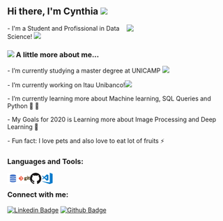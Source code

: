 <h2> Hi there, I'm Cynthia <img src="https://media.giphy.com/media/mGcNjsfWAjY5AEZNw6/giphy.gif" width="50"> </h2>
<img align='right' src="https://media.giphy.com/media/dWxO36Jzd6bTSt5dIY/giphy.gif" width="230">
<p>- I'm a Student and Profissional in Data Science! <img src="https://media.giphy.com/media/VgCDAzcKvsR6OM0uWg/giphy.gif" width="50"> </p>

<h3> <img src="https://media.giphy.com/media/VgCDAzcKvsR6OM0uWg/giphy.gif" width="50"> A little more about me... </h3>
<p>- I’m currently studying a master degree at UNICAMP <img src="https://media.giphy.com/media/fYSnHlufseco8Fh93Z/giphy.gif" width="30"> </p>
<p>- I’m currently working on Itau Unibanco!<img src="https://media.giphy.com/media/WUlplcMpOCEmTGBtBW/giphy.gif" width="30"> </p>
<p>- I’m currently learning more about Machine learning, SQL Queries and Python 🤣 🌱</p>
<p>- My Goals for 2020 is Learning more about Image Processing and Deep Learning 🥅 </p>
<p>- Fun fact: I love pets and also love to eat lot of fruits ⚡ </p>

### Languages and Tools:

<img align="left" alt="SQL" width="26px" src="https://raw.githubusercontent.com/github/explore/80688e429a7d4ef2fca1e82350fe8e3517d3494d/topics/sql/sql.png" />
<img align="left" alt="Git" width="26px" src="https://raw.githubusercontent.com/github/explore/80688e429a7d4ef2fca1e82350fe8e3517d3494d/topics/git/git.png" />
<img align="left" alt="GitHub" width="26px" src="https://raw.githubusercontent.com/github/explore/78df643247d429f6cc873026c0622819ad797942/topics/github/github.png" />
<img align="left" alt="Visual Studio Code" width="26px" src="https://raw.githubusercontent.com/github/explore/80688e429a7d4ef2fca1e82350fe8e3517d3494d/topics/visual-studio-code/visual-studio-code.png" />

<br/>

### Connect with me:

[![Linkedin Badge](https://img.shields.io/badge/-My%20LinkedIn-blue?style=flat-square&logo=Linkedin&logoColor=white&link=https://www.linkedin.com/in/lucas-lui-motta/)][linkedin]
[![Github Badge](https://img.shields.io/badge/-My%20Personal%20Page-000?style=flat-square&logo=Github&logoColor=white&link=https://github.com/lucaslui)][website]

[website]: https://cynthia-alvarez.github.io/
[linkedin]: https://www.linkedin.com/in/cynthia-estefania-alvarez-orbe/
